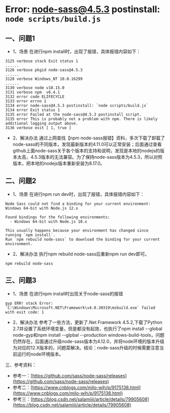 # Error: node-sass@4.5.3 postinstall: `node scripts/build.js`

## 一、问题1
* 1、场景
在进行npm install时，出现了报错，具体报错内容如下：
```
3125 verbose stack Exit status 1
......
3126 verbose pkgid node-sass@4.5.3
......
3128 verbose Windows_NT 10.0.16299
......
3130 verbose node v10.15.0
3131 verbose npm  v6.4.1
3132 error code ELIFECYCLE
3133 error errno 1
3134 error node-sass@4.5.3 postinstall: `node scripts/build.js`
3134 error Exit status 1
3135 error Failed at the node-sass@4.5.3 postinstall script.
3135 error This is probably not a problem with npm. There is likely additional logging output above.
3136 verbose exit [ 1, true ]
```

* 2、解决办法
通过上网查找【npm node-sass报错】资料，多次下载了卸载了node-sass的不同版本，发现最新版本的4.11.0可以正常安装；后面通过查看github上面node-sass关于各个版本的支持和说明，发现是本地的nodejs的版本太高，4.5.3版本的无法兼容。为了保持node-sass版本为4.5.3，所以对照版本，把本地的nodejs版本重新安装为8.17.0。

## 二、问题2
* 1、场景
在进行npm run dev时，出现了报错，具体报错内容如下：
```
Node Sass could not find a binding for your current environment: Windows 64-bit with Node.js 12.x

Found bindings for the following environments:
  - Windows 64-bit with Node.js 10.x

This usually happens because your environment has changed since running `npm install`.
Run `npm rebuild node-sass` to download the binding for your current environment.
```

* 2、解决办法
执行npm rebuild node-sass后重新npm run dev即可。
```
npm rebuild node-sass
```

## 三、问题3
* 1、场景
在进行npm install时出现关于node-sass的报错
```
gyp ERR! stack Error: `C:\Windows\Microsoft.NET\Framework\v4.0.30319\msbuild.exe` failed with exit code: 1
```
* 2、解决办法
参考了一些方法，更新了.Net Framework 4.5.2,下载了Python 2.7并设置了系统环境变量，但是都没有起效，也执行了npm install --global node-gyp和npm install --glpbal --production windows-build-tools，问题仍然存在，后面通过升级node-sass版本为4.12.0，并将node环境的版本升级为对应的12.X版本的，问题菜解决。结论：node-sass升级的时候需要注意当前运行的node环境版本。

三、参考资料：
* 参考一：[https://github.com/sass/node-sass/releases](https://github.com/sass/node-sass/releases)
* 参考二：[https://www.cnblogs.com/milo-wjh/p/9175138.html](https://www.cnblogs.com/milo-wjh/p/9175138.html)
* 参考三：[https://blog.csdn.net/salamiiii/article/details/79905608](https://blog.csdn.net/salamiiii/article/details/79905608)